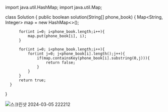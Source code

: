 
  import java.util.HashMap;
  import java.util.Map;
  
  class Solution {
      public boolean solution(String[] phone_book) {
          Map<String, Integer> map = new HashMap<>();
          
          for(int i=0; i<phone_book.length;i++){
              map.put(phone_book[i], i);
          }
          
          for(int i=0; i<phone_book.length;i++){
              for(int j=0; j<phone_book[i].length();j++){
                  if(map.containsKey(phone_book[i].substring(0,j))){
                      return false;
                  }
              }
          }
          return true;
      }
  }

![스크린샷 2024-03-05 222212](https://github.com/Ajaewoo/codingTest/assets/95599247/2a40e7dc-7813-46db-b684-c02647588b73)
